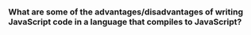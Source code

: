 
### What are some of the advantages/disadvantages of writing JavaScript code in a language that compiles to JavaScript?
